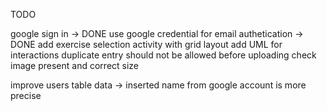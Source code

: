 TODO


google sign in -> DONE
use google credential for email authetication -> DONE
add exercise selection activity with grid layout
add UML for interactions
duplicate entry should not be allowed
before uploading check image present and correct size

    
improve users table data -> inserted name from google account is more precise
